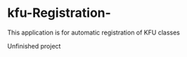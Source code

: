 # kfu-Registration-

This application is for automatic registration of KFU classes

Unfinished project
